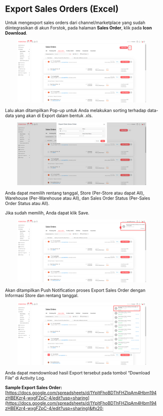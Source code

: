 # Export Sales Orders (Excel)

Untuk mengexport sales orders dari channel/marketplace yang sudah diintegrasikan di akun Forstok, pada halaman **Sales Order**, klik pada **Icon Download**.

<figure><img src="../../.gitbook/assets/d1.png" alt=""><figcaption></figcaption></figure>

Lalu akan ditampilkan Pop-up untuk Anda melakukan sorting terhadap data-data yang akan di Export dalam bentuk .xls.

<figure><img src="../../.gitbook/assets/xx.png" alt=""><figcaption></figcaption></figure>

Anda dapat memilih rentang tanggal, Store (Per-Store atau dapat All), Warehouse (Per-Warehouse atau All), dan Sales Order Status (Per-Sales Order Status atau All).

Jika sudah memilih, Anda dapat klik Save.

<figure><img src="../../.gitbook/assets/x1.png" alt=""><figcaption></figcaption></figure>

Akan ditampilkan Push Notification proses Export Sales Order dengan Informasi Store dan rentang tanggal.

<figure><img src="../../.gitbook/assets/x2.png" alt=""><figcaption></figcaption></figure>

Anda dapat mendownload hasil Export tersebut pada tombol “Download File” di Activity Log.

**Sample Export Sales Order:** [https://docs.google.com/spreadsheets/d/1YpItFhoBDThFHZlqAm4Hbm194zHBEKzr4-wxgFZpC-4/edit?usp=sharing](https://docs.google.com/spreadsheets/d/1YpItFhoBDThFHZlqAm4Hbm194zHBEKzr4-wxgFZpC-4/edit?usp=sharing)&#x20;
